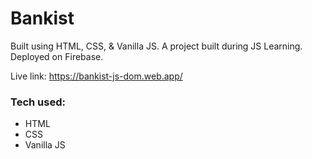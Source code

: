 <h1 align="left">Bankist</h1>
<p>Built using HTML, CSS, & Vanilla JS. A project built during JS Learning. Deployed on Firebase.</p>

<p>Live link: <a href='https://bankist-js-dom.web.app/' target='_blank'>https://bankist-js-dom.web.app/</a></p>

<h3 align="left">Tech used:</h3>
<ul>
   <li>HTML</li>
   <li>CSS</li>
   <li>Vanilla JS</li>
</ul>
<br/>
